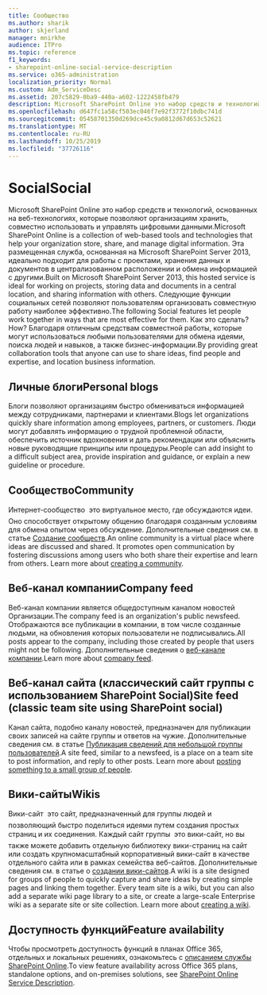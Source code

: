 ```yaml
---
title: Сообщество
ms.author: sharik
author: skjerland
manager: mnirkhe
audience: ITPro
ms.topic: reference
f1_keywords:
- sharepoint-online-social-service-description
ms.service: o365-administration
localization_priority: Normal
ms.custom: Adm_ServiceDesc
ms.assetid: 207c5829-0ba9-440a-a602-1222458fb479
description: Microsoft SharePoint Online это набор средств и технологий, основанных на веб-технологиях, которые позволяют организациям хранить, совместно использовать и управлять цифровыми данными. Эта размещенная служба, основанная на Microsoft SharePoint Server 2013, идеально подходит для работы с проектами, хранения данных и документов в централизованном расположении и обмена информацией с другими.
ms.openlocfilehash: d647fc1a58cf503ec046f7e92f3772f10dbc741d
ms.sourcegitcommit: 05458701350d269dce45c9a0812d67d653c52621
ms.translationtype: MT
ms.contentlocale: ru-RU
ms.lasthandoff: 10/25/2019
ms.locfileid: "37726116"
---
```

# <a name="social"></a><span data-ttu-id="6fa2a-104">Social</span><span class="sxs-lookup"><span data-stu-id="6fa2a-104">Social</span></span>

<span data-ttu-id="6fa2a-105">Microsoft SharePoint Online это набор средств и технологий, основанных на веб-технологиях, которые позволяют организациям хранить, совместно использовать и управлять цифровыми данными.</span><span class="sxs-lookup"><span data-stu-id="6fa2a-105">Microsoft SharePoint Online is a collection of web-based tools and technologies that help your organization store, share, and manage digital information.</span></span> <span data-ttu-id="6fa2a-106">Эта размещенная служба, основанная на Microsoft SharePoint Server 2013, идеально подходит для работы с проектами, хранения данных и документов в централизованном расположении и обмена информацией с другими.</span><span class="sxs-lookup"><span data-stu-id="6fa2a-106">Built on Microsoft SharePoint Server 2013, this hosted service is ideal for working on projects, storing data and documents in a central location, and sharing information with others.</span></span> <span data-ttu-id="6fa2a-107">Следующие функции социальных сетей позволяют пользователям организовать совместную работу наиболее эффективно.</span><span class="sxs-lookup"><span data-stu-id="6fa2a-107">The following Social features let people work together in ways that are most effective for them.</span></span> <span data-ttu-id="6fa2a-108">Как это сделать?</span><span class="sxs-lookup"><span data-stu-id="6fa2a-108">How?</span></span> <span data-ttu-id="6fa2a-109">Благодаря отличным средствам совместной работы, которые могут использоваться любыми пользователями для обмена идеями, поиска людей и навыков, а также бизнес-информации.</span><span class="sxs-lookup"><span data-stu-id="6fa2a-109">By providing great collaboration tools that anyone can use to share ideas, find people and expertise, and location business information.</span></span> 
  
## <a name="personal-blogs"></a><span data-ttu-id="6fa2a-110">Личные блоги</span><span class="sxs-lookup"><span data-stu-id="6fa2a-110">Personal blogs</span></span>

<span data-ttu-id="6fa2a-111">Блоги позволяют организациям быстро обмениваться информацией между сотрудниками, партнерами и клиентами.</span><span class="sxs-lookup"><span data-stu-id="6fa2a-111">Blogs let organizations quickly share information among employees, partners, or customers.</span></span> <span data-ttu-id="6fa2a-112">Люди могут добавлять информацию о трудной проблемной области, обеспечить источник вдохновения и дать рекомендации или объяснить новые руководящие принципы или процедуры.</span><span class="sxs-lookup"><span data-stu-id="6fa2a-112">People can add insight to a difficult subject area, provide inspiration and guidance, or explain a new guideline or procedure.</span></span>
  
## <a name="community"></a><span data-ttu-id="6fa2a-113">Сообщество</span><span class="sxs-lookup"><span data-stu-id="6fa2a-113">Community</span></span>

<span data-ttu-id="6fa2a-p104">Интернет-сообщество  это виртуальное место, где обсуждаются идеи. Оно способствует открытому общению благодаря созданным условиям для обмена опытом через обсуждение. Дополнительные сведения см. в статье [Создание сообществ](https://go.microsoft.com/fwlink/p/?LinkId=271061).</span><span class="sxs-lookup"><span data-stu-id="6fa2a-p104">An online community is a virtual place where ideas are discussed and shared. It promotes open communication by fostering discussions among users who both share their expertise and learn from others. Learn more about [creating a community](https://go.microsoft.com/fwlink/p/?LinkId=271061).</span></span>
  
## <a name="company-feed"></a><span data-ttu-id="6fa2a-117">Веб-канал компании</span><span class="sxs-lookup"><span data-stu-id="6fa2a-117">Company feed</span></span>

<span data-ttu-id="6fa2a-118">Веб-канал компании является общедоступным каналом новостей Организации.</span><span class="sxs-lookup"><span data-stu-id="6fa2a-118">The company feed is an organization's public newsfeed.</span></span> <span data-ttu-id="6fa2a-119">Отображаются все публикации в компании, в том числе созданные людьми, на обновления которых пользователи не подписывались.</span><span class="sxs-lookup"><span data-stu-id="6fa2a-119">All posts appear to the company, including those created by people that users might not be following.</span></span> <span data-ttu-id="6fa2a-120">Дополнительные сведения о [веб-канале компании](https://support.office.com/article/D1A6A747-5789-498F-9DB5-C5692A9C9559).</span><span class="sxs-lookup"><span data-stu-id="6fa2a-120">Learn more about [company feed](https://support.office.com/article/D1A6A747-5789-498F-9DB5-C5692A9C9559).</span></span>
  
## <a name="site-feed-classic-team-site-using-sharepoint-social"></a><span data-ttu-id="6fa2a-121">Веб-канал сайта (классический сайт группы с использованием SharePoint Social)</span><span class="sxs-lookup"><span data-stu-id="6fa2a-121">Site feed (classic team site using SharePoint social)</span></span>

<span data-ttu-id="6fa2a-p106">Канал сайта, подобно каналу новостей, предназначен для публикации своих записей на сайте группы и ответов на чужие. Дополнительные сведения см. в статье [Публикация сведений для небольшой группы пользователей](https://go.microsoft.com/fwlink/p/?LinkId=271071).</span><span class="sxs-lookup"><span data-stu-id="6fa2a-p106">A site feed, similar to a newsfeed, is a place on a team site to post information, and reply to other posts. Learn more about [posting something to a small group of people](https://go.microsoft.com/fwlink/p/?LinkId=271071).</span></span>
  
## <a name="wikis"></a><span data-ttu-id="6fa2a-124">Вики-сайты</span><span class="sxs-lookup"><span data-stu-id="6fa2a-124">Wikis</span></span>

<span data-ttu-id="6fa2a-p107">Вики-сайт  это сайт, предназначенный для группы людей и позволяющий быстро поделиться идеями путем создания простых страниц и их соединения. Каждый сайт группы  это вики-сайт, но вы также можете добавить отдельную библиотеку вики-страниц на сайт или создать крупномасштабный корпоративный вики-сайт в качестве отдельного сайта или в рамках семейства веб-сайтов. Дополнительные сведения см. в статье о [создании вики-сайтов](https://go.microsoft.com/fwlink/p/?LinkId=271358).</span><span class="sxs-lookup"><span data-stu-id="6fa2a-p107">A wiki is a site designed for groups of people to quickly capture and share ideas by creating simple pages and linking them together. Every team site is a wiki, but you can also add a separate wiki page library to a site, or create a large-scale Enterprise wiki as a separate site or site collection. Learn more about [creating a wiki](https://go.microsoft.com/fwlink/p/?LinkId=271358).</span></span>
  
## <a name="feature-availability"></a><span data-ttu-id="6fa2a-128">Доступность функций</span><span class="sxs-lookup"><span data-stu-id="6fa2a-128">Feature availability</span></span>

<span data-ttu-id="6fa2a-129">Чтобы просмотреть доступность функций в планах Office 365, отдельных и локальных решениях, ознакомьтесь с [описанием службы SharePoint Online](sharepoint-online-service-description.md).</span><span class="sxs-lookup"><span data-stu-id="6fa2a-129">To view feature availability across Office 365 plans, standalone options, and on-premises solutions, see [SharePoint Online Service Description](sharepoint-online-service-description.md).</span></span>
